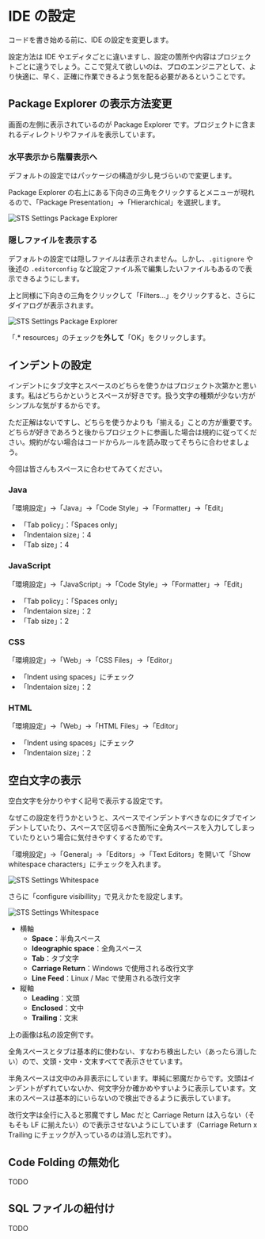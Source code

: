 # IDE の設定

コードを書き始める前に、IDE の設定を変更します。

設定方法は IDE やエディタごとに違いますし、設定の箇所や内容はプロジェクトごとに違うでしょう。ここで覚えて欲しいのは、プロのエンジニアとして、より快適に、早く、正確に作業できるよう気を配る必要があるということです。

## Package Explorer の表示方法変更

画面の左側に表示されているのが Package Explorer です。プロジェクトに含まれるディレクトリやファイルを表示しています。

### 水平表示から階層表示へ

デフォルトの設定ではパッケージの構造が少し見づらいので変更します。

Package Explorer の右上にある下向きの三角をクリックするとメニューが現れるので、「Package Presentation」→「Hierarchical」を選択します。

![STS Settings Package Explorer](/assets/sts-settings-pe-1.png)

### 隠しファイルを表示する

デフォルトの設定では隠しファイルは表示されません。しかし、```.gitignore``` や後述の ```.editorconfig``` など設定ファイル系で編集したいファイルもあるので表示できるようにします。

上と同様に下向きの三角をクリックして「Filters...」をクリックすると、さらにダイアログが表示されます。

![STS Settings Package Explorer](/assets/sts-settings-pe-2.png)

「.\* resources」のチェックを**外して**「OK」をクリックします。

## インデントの設定

インデントにタブ文字とスペースのどちらを使うかはプロジェクト次第かと思います。私はどちらかというとスペースが好きです。扱う文字の種類が少ない方がシンプルな気がするからです。

ただ正解はないですし、どちらを使うかよりも「揃える」ことの方が重要です。どちらが好きであろうと後からプロジェクトに参画した場合は規約に従ってください。規約がない場合はコードからルールを読み取ってそちらに合わせましょう。

今回は皆さんもスペースに合わせてみてください。

### Java

「環境設定」→「Java」→「Code Style」→「Formatter」→「Edit」

* 「Tab policy」：「Spaces only」
* 「Indentaion size」：4
* 「Tab size」：4

### JavaScript

「環境設定」→「JavaScript」→「Code Style」→「Formatter」→「Edit」

* 「Tab policy」：「Spaces only」
* 「Indentaion size」：2
* 「Tab size」：2

### CSS

「環境設定」→「Web」→「CSS Files」→「Editor」

* 「Indent using spaces」にチェック
* 「Indentaion size」：2

### HTML

「環境設定」→「Web」→「HTML Files」→「Editor」

* 「Indent using spaces」にチェック
* 「Indentaion size」：2

## 空白文字の表示

空白文字を分かりやすく記号で表示する設定です。

なぜこの設定を行うかというと、スペースでインデントすべきなのにタブでインデントしていたり、スペースで区切るべき箇所に全角スペースを入力してしまっていたりという場合に気付きやすくするためです。

「環境設定」→「General」→「Editors」→「Text Editors」を開いて「Show whitespace characters」にチェックを入れます。

![STS Settings Whitespace](/assets/sts-settings-whitespace-1.png)

さらに「configure visibillity」で見えかたを設定します。

![STS Settings Whitespace](/assets/sts-settings-whitespace-2.png)

* 横軸
    * **Space**：半角スペース
    * **Ideographic space**：全角スペース
    * **Tab**：タブ文字
    * **Carriage Return**：Windows で使用される改行文字
    * **Line Feed**：Linux / Mac で使用される改行文字
* 縦軸
    * **Leading**：文頭
    * **Enclosed**：文中
    * **Trailing**：文末

上の画像は私の設定例です。

全角スペースとタブは基本的に使わない、すなわち検出したい（あったら消したい）ので、文頭・文中・文末すべてで表示させています。

半角スペースは文中のみ非表示にしています。単純に邪魔だからです。文頭はインデントがずれていないか、何文字分か確かめやすいように表示しています。文末のスペースは基本的にいらないので検出できるように表示しています。

改行文字は全行に入ると邪魔ですし Mac だと Carriage Return は入らない（そもそも LF に揃えたい）ので表示させないようにしています（Carriage Return x Trailing にチェックが入っているのは消し忘れです）。

## Code Folding の無効化

TODO

## SQL ファイルの紐付け

TODO
